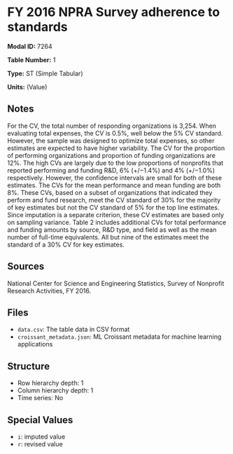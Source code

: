 # FY 2016 NPRA Survey adherence to standards

**Modal ID:** 7264

**Table Number:** 1

**Type:** ST (Simple Tabular)

**Units:** (Value)

## Notes

For the CV, the total number of responding organizations is 3,254. When evaluating total expenses, the CV is 0.5%, well below the 5% CV standard. However, the sample was designed to optimize total expenses, so other estimates are expected to have higher variability. The CV for the proportion of performing organizations and proportion of funding organizations are 12%. The high CVs are largely due to the low proportions of nonprofits that reported performing and funding R&D, 6% (+/−1.4%) and 4% (+/−1.0%) respectively. However, the confidence intervals are small for both of these estimates. The CVs for the mean performance and mean funding are both 8%. These CVs, based on a subset of organizations that indicated they perform and fund research, meet the CV standard of 30% for the majority of key estimates but not the CV standard of 5% for the top line estimates. Since imputation is a separate criterion, these CV estimates are based only on sampling variance. Table 2 includes additional CVs for total performance and funding amounts by source, R&D type, and field as well as the mean number of full-time equivalents. All but nine of the estimates meet the standard of a 30% CV for key estimates.

## Sources

National Center for Science and Engineering Statistics, Survey of Nonprofit Research Activities, FY 2016.

## Files

- `data.csv`: The table data in CSV format
- `croissant_metadata.json`: ML Croissant metadata for machine learning applications

## Structure

- Row hierarchy depth: 1
- Column hierarchy depth: 1
- Time series: No

## Special Values

- `i`: imputed value
- `r`: revised value
